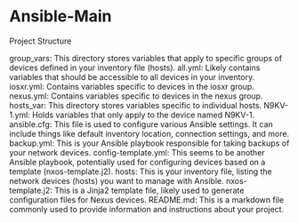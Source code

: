 # Ansible-Main
Project Structure

group_vars: This directory stores variables that apply to specific groups of devices defined in your inventory file (hosts).
all.yml: Likely contains variables that should be accessible to all devices in your inventory.
iosxr.yml: Contains variables specific to devices in the iosxr group.
nexus.yml: Contains variables specific to devices in the nexus group.
hosts_var: This directory stores variables specific to individual hosts.
N9KV-1.yml: Holds variables that only apply to the device named N9KV-1.
ansible.cfg: This file is used to configure various Ansible settings. It can include things like default inventory location, connection settings, and more.
backup.yml: This is your Ansible playbook responsible for taking backups of your network devices.
config-template.yml: This seems to be another Ansible playbook, potentially used for configuring devices based on a template (nxos-template.j2).
hosts: This is your inventory file, listing the network devices (hosts) you want to manage with Ansible.
nxos-template.j2: This is a Jinja2 template file, likely used to generate configuration files for Nexus devices.
README.md: This is a markdown file commonly used to provide information and instructions about your project.